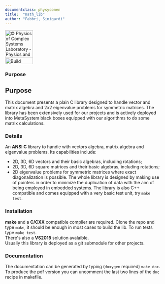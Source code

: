 ```yaml
---
documentclass: physycomen
title:  "math_lib"
author: "Fabbri, Sinigardi"
---
```


<a href="http://www.physycom.unibo.it"> 
<div class="image">
<img src="https://cdn.rawgit.com/physycom/templates/697b327d/logo_unibo.png" width="90" height="90" alt="© Physics of Complex Systems Laboratory - Physics and Astronomy Department - University of Bologna"> 
</div>
</a>
<a href="https://travis-ci.com/physycom/math_lib"> 
<div class="image">
<img src="https://travis-ci.com/physycom/math_lib.svg?token=ujjUseBa9hYbKckXBkxJ&branch=master" width="90" height="20" alt="Build Status"> 
</div>
</a>

### Purpose
## Purpose
This document presents a plain C library designed to handle vector and matrix algebra and 2x2 eigenvalue problems for symmetric matrices.
The library has been extensively used for our projects and is actively deployed into MetaSystem black boxes equipped with our algorithms to do some matrix calculations.

### Details
An **ANSI C** library to handle with vectors algebra, matrix algebra and eigenvalue problems. Its capabilities include:
- 2D, 3D, 6D vectors and their basic algebras, including rotations;
- 2D, 3D, 6D square matrices and their basic algebras, including rotations;
- 2D eigenvalue problems for symmetric matrices where exact diagonalization is possible.
The whole library is designed by making use of pointers in order to minimize the duplication of data with the aim of being employed in embedded systems. 
The library is also C++ compatible and comes equipped with a very basic test unit, try `make test`.

### Installation
**make** and a **C/CXX** compatible compiler are required. Clone the repo and type ``make``, it should be enough in most cases to build the lib. To run tests type ``make test``.   
There's also a **VS2015** solution avalaible.   
Usually this library is deployed as a git submodule for other projects.

### Documentation
The documentation can be generated by typing (``doxygen`` required) ``make doc``. To produce the pdf version you can uncomment the last two lines of the ``doc`` recipe in makefile.
